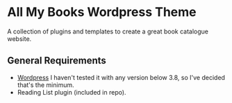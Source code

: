 # All My Books Wordpress Theme
A collection of plugins and templates to create a great book catalogue website.

## General Requirements
* [Wordpress](http://wordpress.org/download/) I haven't tested it with any version below 3.8, so I've decided that's the minimum.
* Reading List plugin (included in repo).
